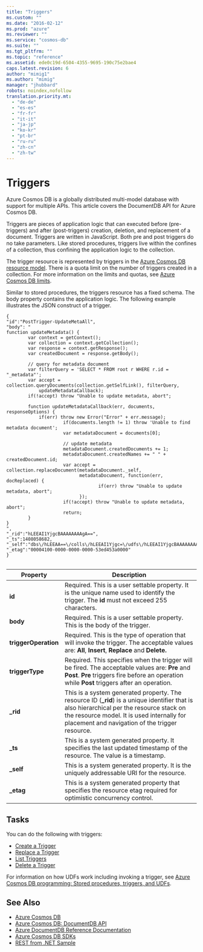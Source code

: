 ```yaml
---
title: "Triggers"
ms.custom: ""
ms.date: "2016-02-12"
ms.prod: "azure"
ms.reviewer: ""
ms.service: "cosmos-db"
ms.suite: ""
ms.tgt_pltfrm: ""
ms.topic: "reference"
ms.assetid: ede0c19d-6504-4355-9695-190c75e2bae4
caps.latest.revision: 6
author: "mimig1"
ms.author: "mimig"
manager: "jhubbard"
robots: noindex,nofollow
translation.priority.mt: 
  - "de-de"
  - "es-es"
  - "fr-fr"
  - "it-it"
  - "ja-jp"
  - "ko-kr"
  - "pt-br"
  - "ru-ru"
  - "zh-cn"
  - "zh-tw"
---
```

# Triggers
Azure Cosmos DB is a globally distributed multi-model database with support for multiple APIs. This article covers the DocumentDB API for Azure Cosmos DB. 

Triggers are pieces of application logic that can executed before (pre-triggers) and after (post-triggers) creation, deletion, and replacement of a document. Triggers are written in JavaScript. Both pre and post triggers do no take parameters. Like stored procedures, triggers live within the confines of a collection, thus confining the application logic to the collection.  
  
The trigger resource is represented by triggers in the [Azure Cosmos DB resource model](https://azure.microsoft.com/en-us/documentation/articles/documentdb-resources/). There is a quota limit on the number of triggers created in a collection. For more information on the limits and quotas, see [Azure Cosmos DB limits](https://azure.microsoft.com/en-us/documentation/articles/documentdb-limits/).  
  
Similar to stored procedures, the triggers resource has a fixed schema. The body property contains the application logic. The following example illustrates the JSON construct of a trigger.  
  
```  
{  
"id":"PostTrigger-UpdateMetaAll",  
"body": "  
function updateMetadata() {  
        var context = getContext();  
        var collection = context.getCollection();  
        var response = context.getResponse();  
        var createdDocument = response.getBody();  
  
        // query for metadata document  
        var filterQuery = 'SELECT * FROM root r WHERE r.id = "_metadata"';  
        var accept = collection.queryDocuments(collection.getSelfLink(), filterQuery,  
            updateMetadataCallback);  
        if(!accept) throw "Unable to update metadata, abort";  
  
        function updateMetadataCallback(err, documents, responseOptions) {  
            if(err) throw new Error("Error" + err.message);  
                     if(documents.length != 1) throw 'Unable to find metadata document';  
                     var metadataDocument = documents[0];  
  
                     // update metadata  
                     metadataDocument.createdDocuments += 1;  
                     metadataDocument.createdNames += " " + createdDocument.id;  
                     var accept = collection.replaceDocument(metadataDocument._self,  
                           metadataDocument, function(err, docReplaced) {  
                                  if(err) throw "Unable to update metadata, abort";  
                           });  
                     if(!accept) throw "Unable to update metadata, abort";  
                     return;                      
        }  
}  
",  
"_rid":"hLEEAI1YjgcBAAAAAAAAgA==",  
"_ts":1408058682,  
"_self":"dbs\/hLEEAA==\/colls\/hLEEAI1Yjgc=\/udfs\/hLEEAI1YjgcBAAAAAAAAgA==\/",  
"_etag":"00004100-0000-0000-0000-53ed453a0000"  
}  
  
```  
  
|Property|Description|  
|--------------|-----------------|  
|**id**|Required. This is a user settable property. It is the unique name used to identify the trigger. The **id** must not exceed 255 characters.|  
|**body**|Required. This is a user settable property. This is the body of the trigger.|  
|**triggerOperation**|Required. This is the type of operation that will invoke the trigger. The acceptable values are: **All**, **Insert**, **Replace** and **Delete.**|  
|**triggerType**|Required. This specifies when the trigger will be fired. The acceptable values are: **Pre** and **Post**. **Pre** triggers fire before an operation while **Post** triggers after an operation.|  
|**_rid**|This is a system generated property. The resource ID (**_rid**) is a unique identifier that is also hierarchical per the resource stack on the resource model. It is used internally for placement and navigation of the trigger resource.|  
|**_ts**|This is a system generated property. It specifies the last updated timestamp of the resource. The value is a timestamp.|  
|**_self**|This is a system generated property. It is the uniquely addressable URI for the resource.|  
|**_etag**|This is a system generated property that specifies the resource etag required for optimistic concurrency control.|  
  
## Tasks  
You can do the following with triggers:  
  
-   [Create a Trigger](create-a-trigger.md)   
-   [Replace a Trigger](replace-a-trigger.md)  
-   [List Triggers](list-triggers.md)  
-   [Delete a Trigger](delete-a-trigger.md)  
  
For information on how UDFs work including invoking a trigger, see [Azure Cosmos DB programming: Stored procedures, triggers, and UDFs](https://azure.microsoft.com/en-us/documentation/articles/documentdb-programming/).  
  
## See Also  
* [Azure Cosmos DB](https://docs.microsoft.com/azure/cosmos-db/introduction) 
* [Azure Cosmos DB: DocumentDB API](https://docs.microsoft.com/azure/documentdb/documentdb-introduction)   
* [Azure DocumentDB Reference Documentation](https://go.microsoft.com/fwlink/?linkid=834805)   
* [Azure Cosmos DB SDKs](https://azure.microsoft.com/documentation/articles/documentdb-sdk-dotnet/)   
* [REST from .NET Sample](https://github.com/Azure/azure-documentdb-dotnet/tree/master/samples/rest-from-.net) 
  
  

